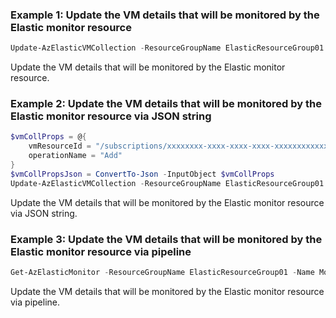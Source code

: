 ### Example 1: Update the VM details that will be monitored by the Elastic monitor resource
```powershell
Update-AzElasticVMCollection -ResourceGroupName ElasticResourceGroup01 -MonitorName Monitor01 -OperationName Add -VMResourceId '/subscriptions/xxxxxxxx-xxxx-xxxx-xxxx-xxxxxxxxxxxx/resourceGroups/ElasticResourceGroup01/providers/Microsoft.Compute/virtualMachines/LinuxVM01'
```

Update the VM details that will be monitored by the Elastic monitor resource.

### Example 2: Update the VM details that will be monitored by the Elastic monitor resource via JSON string
```powershell
$vmCollProps = @{
    vmResourceId = "/subscriptions/xxxxxxxx-xxxx-xxxx-xxxx-xxxxxxxxxxxx/resourceGroups/ElasticResourceGroup01/providers/Microsoft.Compute/virtualMachines/LinuxVM01"
    operationName = "Add"
}
$vmCollPropsJson = ConvertTo-Json -InputObject $vmCollProps
Update-AzElasticVMCollection -ResourceGroupName ElasticResourceGroup01 -MonitorName Monitor02 -JsonString $vmCollPropsJson
```

Update the VM details that will be monitored by the Elastic monitor resource via JSON string.

### Example 3: Update the VM details that will be monitored by the Elastic monitor resource via pipeline
```powershell
Get-AzElasticMonitor -ResourceGroupName ElasticResourceGroup01 -Name Monitor02 | Update-AzElasticVMCollection -OperationName Delete -VMResourceId '/subscriptions/xxxxxxxx-xxxx-xxxx-xxxx-xxxxxxxxxxxx/resourceGroups/ElasticResourceGroup01/providers/Microsoft.Compute/virtualMachines/LinuxVM01'
```

Update the VM details that will be monitored by the Elastic monitor resource via pipeline.
